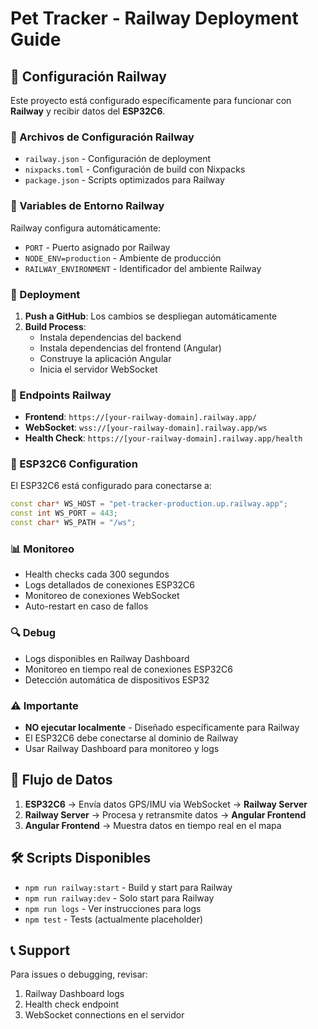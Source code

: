 # Pet Tracker - Railway Deployment Guide

## 🚂 Configuración Railway

Este proyecto está configurado específicamente para funcionar con **Railway** y recibir datos del **ESP32C6**.

### 📁 Archivos de Configuración Railway

- `railway.json` - Configuración de deployment
- `nixpacks.toml` - Configuración de build con Nixpacks
- `package.json` - Scripts optimizados para Railway

### 🔧 Variables de Entorno Railway

Railway configura automáticamente:
- `PORT` - Puerto asignado por Railway
- `NODE_ENV=production` - Ambiente de producción
- `RAILWAY_ENVIRONMENT` - Identificador del ambiente Railway

### 🚀 Deployment

1. **Push a GitHub**: Los cambios se despliegan automáticamente
2. **Build Process**: 
   - Instala dependencias del backend
   - Instala dependencias del frontend (Angular)
   - Construye la aplicación Angular
   - Inicia el servidor WebSocket

### 📡 Endpoints Railway

- **Frontend**: `https://[your-railway-domain].railway.app/`
- **WebSocket**: `wss://[your-railway-domain].railway.app/ws`
- **Health Check**: `https://[your-railway-domain].railway.app/health`

### 🎯 ESP32C6 Configuration

El ESP32C6 está configurado para conectarse a:
```cpp
const char* WS_HOST = "pet-tracker-production.up.railway.app";
const int WS_PORT = 443;
const char* WS_PATH = "/ws";
```

### 📊 Monitoreo

- Health checks cada 300 segundos
- Logs detallados de conexiones ESP32C6
- Monitoreo de conexiones WebSocket
- Auto-restart en caso de fallos

### 🔍 Debug

- Logs disponibles en Railway Dashboard
- Monitoreo en tiempo real de conexiones ESP32C6
- Detección automática de dispositivos ESP32

### ⚠️ Importante

- **NO ejecutar localmente** - Diseñado específicamente para Railway
- El ESP32C6 debe conectarse al dominio de Railway
- Usar Railway Dashboard para monitoreo y logs

## 🐾 Flujo de Datos

1. **ESP32C6** → Envía datos GPS/IMU via WebSocket → **Railway Server**
2. **Railway Server** → Procesa y retransmite datos → **Angular Frontend**
3. **Angular Frontend** → Muestra datos en tiempo real en el mapa

## 🛠️ Scripts Disponibles

- `npm run railway:start` - Build y start para Railway
- `npm run railway:dev` - Solo start para Railway
- `npm run logs` - Ver instrucciones para logs
- `npm test` - Tests (actualmente placeholder)

## 📞 Support

Para issues o debugging, revisar:
1. Railway Dashboard logs
2. Health check endpoint
3. WebSocket connections en el servidor
